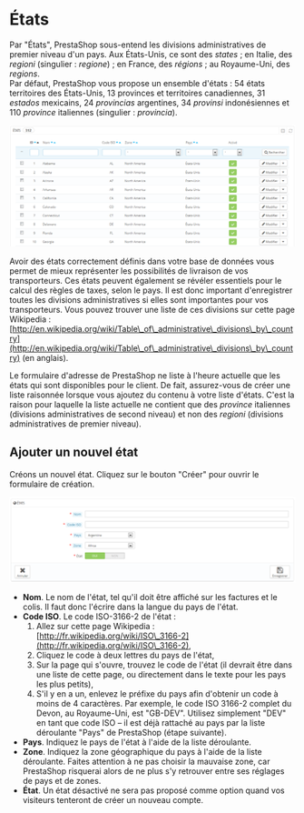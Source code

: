 # États

Par "États", PrestaShop sous-entend les divisions administratives de premier niveau d'un pays. Aux États-Unis, ce sont des _states_ ; en Italie, des _regioni_ (singulier : _regione_) ; en France, des _régions_ ; au Royaume-Uni, des _regions_.\
Par défaut, PrestaShop vous propose un ensemble d'états : 54 états territoires des États-Unis, 13 provinces et territoires canadiennes, 31 _estados_ mexicains, 24 _provincias_ argentines, 34 _provinsi_ indonésiennes et 110 _province_ italiennes (singulier : _provincia_).

![](../../../.gitbook/assets/23789710.png)

Avoir des états correctement définis dans votre base de données vous permet de mieux représenter les possibilités de livraison de vos transporteurs. Ces états peuvent également se révéler essentiels pour le calcul des règles de taxes, selon le pays. Il est donc important d'enregistrer toutes les divisions administratives si elles sont importantes pour vos transporteurs. Vous pouvez trouver une liste de ces divisions sur cette page Wikipedia : [http://en.wikipedia.org/wiki/Table\_of\_administrative\_divisions\_by\_country](http://en.wikipedia.org/wiki/Table\_of\_administrative\_divisions\_by\_country) (en anglais).

Le formulaire d'adresse de PrestaShop ne liste à l'heure actuelle que les états qui sont disponibles pour le client. De fait, assurez-vous de créer une liste raisonnée lorsque vous ajoutez du contenu à votre liste d'états. C'est la raison pour laquelle la liste actuelle ne contient que des _province_ italiennes (divisions administratives de second niveau) et non des _regioni_ (divisions administratives de premier niveau).

## Ajouter un nouvel état <a href="#id-etats-ajouterunnouveletat" id="id-etats-ajouterunnouveletat"></a>

Créons un nouvel état. Cliquez sur le bouton "Créer" pour ouvrir le formulaire de création.

![](../../../.gitbook/assets/23789712.png)

* **Nom**. Le nom de l'état, tel qu'il doit être affiché sur les factures et le colis. Il faut donc l'écrire dans la langue du pays de l'état.
* **Code ISO**. Le code ISO-3166-2 de l'état :
  1. Allez sur cette page Wikipedia : [http://fr.wikipedia.org/wiki/ISO\_3166-2](http://fr.wikipedia.org/wiki/ISO\_3166-2),
  2. Cliquez le code à deux lettres du pays de l'état,
  3. Sur la page qui s'ouvre, trouvez le code de l'état (il devrait être dans une liste de cette page, ou directement dans le texte pour les pays les plus petits),
  4. S'il y en a un, enlevez le préfixe du pays afin d'obtenir un code à moins de 4 caractères. Par exemple, le code ISO 3166-2 complet du Devon, au Royaume-Uni, est "GB-DEV". Utilisez simplement "DEV" en tant que code ISO – il est déjà rattaché au pays par la liste déroulante "Pays" de PrestaShop (étape suivante).
* **Pays**. Indiquez le pays de l'état à l'aide de la liste déroulante.
* **Zone**. Indiquez la zone géographique du pays à l'aide de la liste déroulante. Faites attention à ne pas choisir la mauvaise zone, car PrestaShop risquerai alors de ne plus s'y retrouver entre ses réglages de pays et de zones.
* **État**. Un état désactivé ne sera pas proposé comme option quand vos visiteurs tenteront de créer un nouveau compte.
